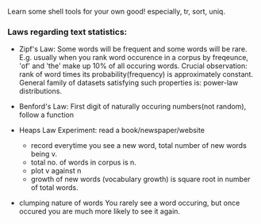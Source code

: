 Learn some shell tools for your own good!
especially, tr, sort, uniq.

### Laws regarding text statistics:

- Zipf's Law: Some words will be frequent and some words will be rare. E.g. usually when you rank word occurence in a corpus by freqeunce, 'of' and 'the' make up 10% of all occuring words.
Crucial observation: rank of word times its probability(frequency) is approximately constant.
General family of datasets satisfying
such properties is: power-law distributions.

- Benford's Law:
First digit of naturally occuring numbers(not random),
follow a function

- Heaps Law
Experiment: read a book/newspaper/website
  * record everytime you see a new word, total number of new words being v.
  * total no. of words in corpus is n.
  * plot v against n
  * growth of new words (vocabulary growth) is square root in number of total words. 



- clumping nature of words
You rarely see a word occuring, but once occured you are much more likely to see it again.
